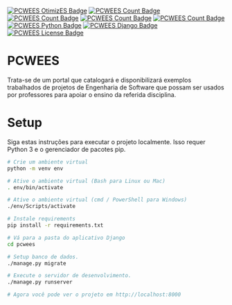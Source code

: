 [![PCWEES OtimizES Badge](https://img.shields.io/badge/OtimizES-UEM-blue)](https://otimizes.github.io/index.html)
[![PCWEES Count Badge](https://sloc.xyz/github/tpipernob/PCWEES/?category=code)](https://github.com/tpipernob/PCWEES/)
[![PCWEES Count Badge](https://sloc.xyz/github/tpipernob/PCWEES/?category=lines)](https://github.com/tpipernob/PCWEES/)
[![PCWEES Count Badge](https://sloc.xyz/github/tpipernob/PCWEES/?category=comments)](https://github.com/tpipernob/PCWEES/)
[![PCWEES Count Badge](https://sloc.xyz/github/tpipernob/PCWEES/?category=cocomo&avg-wage=52000)](https://github.com/tpipernob/PCWEES/)
[![PCWEES Python Badge](https://img.shields.io/pypi/pyversions/Django)](https://www.python.org/)
[![PCWEES Django Badge](https://img.shields.io/pypi/djversions/django-stdimage)](https://www.djangoproject.com/)
[![PCWEES License Badge](https://img.shields.io/github/license/tpipernob/PCWEES)](https://github.com/tpipernob/PCWEES/blob/main/LICENSE)

# PCWEES
Trata-se de um portal que catalogará e disponibilizará exemplos trabalhados de projetos de Engenharia de Software que possam ser usados por professores para apoiar o ensino da referida disciplina.

# Setup
Siga estas instruções para executar o projeto localmente. Isso requer Python 3 e o gerenciador de pacotes pip.

```bash
# Crie um ambiente virtual
python -m venv env

# Ative o ambiente virtual (Bash para Linux ou Mac)
. env/bin/activate

# Ative o ambiente virtual (cmd / PowerShell para Windows)
./env/Scripts/activate

# Instale requirements
pip install -r requirements.txt

# Vá para a pasta do aplicativo Django
cd pcwees

# Setup banco de dados.
./manage.py migrate

# Execute o servidor de desenvolvimento.
./manage.py runserver

# Agora você pode ver o projeto em http://localhost:8000
```
